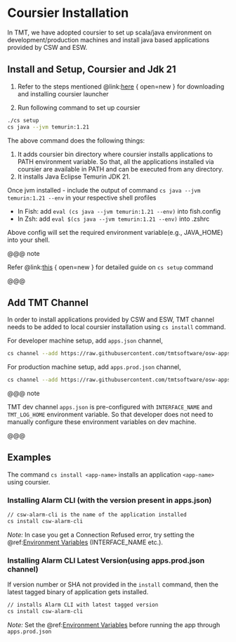 # Coursier Installation

In TMT, we have adopted coursier to set up scala/java environment on development/production machines and install java based
applications provided by CSW and ESW.

## Install and Setup, Coursier and Jdk 21

1. Refer to the steps mentioned @link:[here](https://get-coursier.io/docs/cli-installation) { open=new } for downloading and installing coursier launcher

1. Run following command to set up coursier

```bash
./cs setup
cs java --jvm temurin:1.21
```

The above command does the following things:

   1. It adds coursier bin directory where coursier installs applications to PATH environment variable. So that, all the applications installed via coursier are available in PATH and can be executed from any directory.
   1. It installs Java Eclipse Temurin JDK 21.


Once jvm installed - include the output of command `cs java --jvm temurin:1.21 --env` in your respective shell profiles
- In Fish: add `eval (cs java --jvm temurin:1.21 --env)` into fish.config
- In Zsh: add `eval $(cs java --jvm temurin:1.21 --env)` into .zshrc

Above config will set the required environment variable(e.g., JAVA_HOME) into your shell.

@@@ note

Refer @link:[this](https://get-coursier.io/docs/cli-setup) { open=new } for detailed guide on `cs setup` command

@@@

## Add TMT Channel

In order to install applications provided by CSW and ESW, TMT channel needs to be added to local coursier installation using `cs install` command.

For developer machine setup, add `apps.json` channel,

```bash
cs channel --add https://raw.githubusercontent.com/tmtsoftware/osw-apps/branch-6.0.x/apps.json
```

For production machine setup, add `apps.prod.json` channel,

```bash
cs channel --add https://raw.githubusercontent.com/tmtsoftware/osw-apps/master/apps.prod.json
```

@@@ note

TMT dev channel `apps.json` is pre-configured with `INTERFACE_NAME` and `TMT_LOG_HOME` environment variable.
So that developer does not need to manually configure these environment variables on dev machine.

@@@

## Examples

The command `cs install <app-name>` installs an application `<app-name>` using coursier.  

### Installing Alarm CLI (with the version present in apps.json)

```bash
// csw-alarm-cli is the name of the application installed
cs install csw-alarm-cli
```

*Note:* In case you get a Connection Refused error, try setting the @ref:[Environment Variables](../deployment/env-vars.md) (INTERFACE_NAME etc.).

### Installing Alarm CLI Latest Version(using apps.prod.json channel)

If version number or SHA not provided in the `install` command, then the latest tagged binary of application gets installed.

```bash
// installs Alarm CLI with latest tagged version
cs install csw-alarm-cli
```

*Note:* Set the @ref:[Environment Variables](../deployment/env-vars.md) before running the app through `apps.prod.json`
